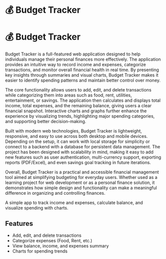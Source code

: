 # 💰 Budget Tracker
# 💰 Budget Tracker

Budget Tracker is a full-featured web application designed to help individuals manage their personal finances more effectively. The application provides an intuitive way to record income and expenses, categorize transactions, and monitor overall financial health in real time. By presenting key insights through summaries and visual charts, Budget Tracker makes it easier to identify spending patterns and maintain better control over money.  

The core functionality allows users to add, edit, and delete transactions while categorizing them into areas such as food, rent, utilities, entertainment, or savings. The application then calculates and displays total income, total expenses, and the remaining balance, giving users a clear financial snapshot. Interactive charts and graphs further enhance the experience by visualizing trends, highlighting major spending categories, and supporting better decision-making.  

Built with modern web technologies, Budget Tracker is lightweight, responsive, and easy to use across both desktop and mobile devices. Depending on the setup, it can work with local storage for simplicity or connect to a backend with a database for persistent data management. The project has been designed with scalability in mind, making it easy to add new features such as user authentication, multi-currency support, exporting reports (PDF/Excel), and even savings goal tracking in future iterations.  

Overall, Budget Tracker is a practical and accessible financial management tool aimed at simplifying budgeting for everyday users. Whether used as a learning project for web development or as a personal finance solution, it demonstrates how simple design and functionality can make a meaningful difference in organizing and controlling finances.


A simple app to track income and expenses, calculate balance, and visualize spending with charts.

## Features
- Add, edit, and delete transactions  
- Categorize expenses (Food, Rent, etc.)  
- View balance, income, and expenses summary  
- Charts for spending trends  


